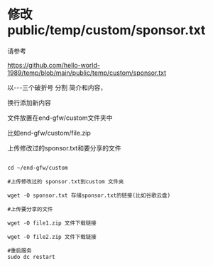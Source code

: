 # 修改 public/temp/custom/sponsor.txt

请参考

https://github.com/hello-world-1989/temp/blob/main/public/temp/custom/sponsor.txt

以---三个破折号 分割 简介和内容， 

换行添加新内容

文件放置在end-gfw/custom文件夹中

比如end-gfw/custom/file.zip

上传修改过的sponsor.txt和要分享的文件

```

cd ~/end-gfw/custom

#上传修改过的 sponsor.txt到custom 文件夹

wget -O sponsor.txt 存储sponsor.txt的链接(比如谷歌云盘)

#上传要分享的文件

wget -O file1.zip 文件下载链接

wget -O file2.zip 文件下载链接

#重启服务
sudo dc restart

```
